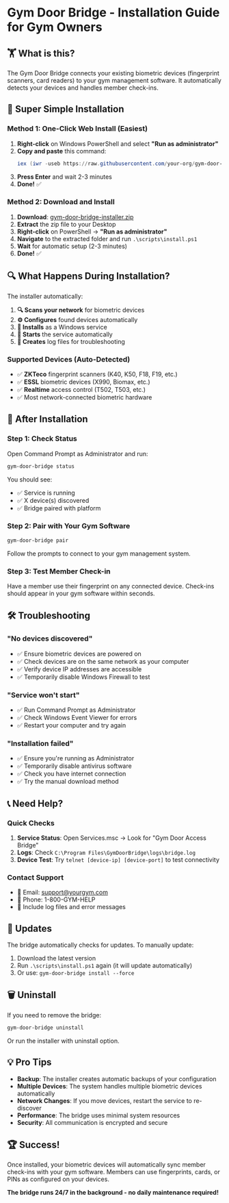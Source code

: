 # Gym Door Bridge - Installation Guide for Gym Owners

## 🏋️ What is this?

The Gym Door Bridge connects your existing biometric devices (fingerprint scanners, card readers) to your gym management software. It automatically detects your devices and handles member check-ins.

## 🚀 Super Simple Installation

### Method 1: One-Click Web Install (Easiest)

1. **Right-click** on Windows PowerShell and select **"Run as administrator"**
2. **Copy and paste** this command:
   ```powershell
   iex (iwr -useb https://raw.githubusercontent.com/your-org/gym-door-bridge/main/public/install-bridge.ps1).Content
   ```
3. **Press Enter** and wait 2-3 minutes
4. **Done!** ✅

### Method 2: Download and Install

1. **Download**: [gym-door-bridge-installer.zip](https://github.com/your-org/gym-door-bridge/releases/latest)
2. **Extract** the zip file to your Desktop
3. **Right-click** on PowerShell → **"Run as administrator"**
4. **Navigate** to the extracted folder and run `.\scripts\install.ps1`
5. **Wait** for automatic setup (2-3 minutes)
6. **Done!** ✅

## 🔍 What Happens During Installation?

The installer automatically:

1. **🔍 Scans your network** for biometric devices
2. **⚙️ Configures** found devices automatically  
3. **🔧 Installs** as a Windows service
4. **🚀 Starts** the service automatically
5. **📝 Creates** log files for troubleshooting

### Supported Devices (Auto-Detected)
- ✅ **ZKTeco** fingerprint scanners (K40, K50, F18, F19, etc.)
- ✅ **ESSL** biometric devices (X990, Biomax, etc.)
- ✅ **Realtime** access control (T502, T503, etc.)
- ✅ Most network-connected biometric hardware

## 📱 After Installation

### Step 1: Check Status
Open Command Prompt as Administrator and run:
```cmd
gym-door-bridge status
```

You should see:
- ✅ Service is running
- ✅ X device(s) discovered
- ✅ Bridge paired with platform

### Step 2: Pair with Your Gym Software
```cmd
gym-door-bridge pair
```
Follow the prompts to connect to your gym management system.

### Step 3: Test Member Check-in
Have a member use their fingerprint on any connected device. Check-ins should appear in your gym software within seconds.

## 🛠️ Troubleshooting

### "No devices discovered"
- ✅ Ensure biometric devices are powered on
- ✅ Check devices are on the same network as your computer
- ✅ Verify device IP addresses are accessible
- ✅ Temporarily disable Windows Firewall to test

### "Service won't start"
- ✅ Run Command Prompt as Administrator
- ✅ Check Windows Event Viewer for errors
- ✅ Restart your computer and try again

### "Installation failed"
- ✅ Ensure you're running as Administrator
- ✅ Temporarily disable antivirus software
- ✅ Check you have internet connection
- ✅ Try the manual download method

## 📞 Need Help?

### Quick Checks
1. **Service Status**: Open Services.msc → Look for "Gym Door Access Bridge"
2. **Logs**: Check `C:\Program Files\GymDoorBridge\logs\bridge.log`
3. **Device Test**: Try `telnet [device-ip] [device-port]` to test connectivity

### Contact Support
- 📧 Email: support@yourgym.com
- 📱 Phone: 1-800-GYM-HELP
- 💬 Include log files and error messages

## 🔄 Updates

The bridge automatically checks for updates. To manually update:

1. Download the latest version
2. Run `.\scripts\install.ps1` again (it will update automatically)
3. Or use: `gym-door-bridge install --force`

## 🗑️ Uninstall

If you need to remove the bridge:

```cmd
gym-door-bridge uninstall
```

Or run the installer with uninstall option.

## 💡 Pro Tips

- **Backup**: The installer creates automatic backups of your configuration
- **Multiple Devices**: The system handles multiple biometric devices automatically
- **Network Changes**: If you move devices, restart the service to re-discover
- **Performance**: The bridge uses minimal system resources
- **Security**: All communication is encrypted and secure

## 🏆 Success!

Once installed, your biometric devices will automatically sync member check-ins with your gym software. Members can use fingerprints, cards, or PINs as configured on your devices.

**The bridge runs 24/7 in the background - no daily maintenance required!**